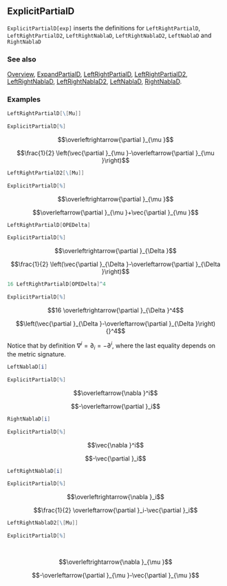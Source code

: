 ## ExplicitPartialD

`ExplicitPartialD[exp]` inserts the definitions for `LeftRightPartialD`, `LeftRightPartialD2`, `LeftRightNablaD`, `LeftRightNablaD2`, `LeftNablaD` and `RightNablaD`

### See also

[Overview](Extra/FeynCalc.md), [ExpandPartialD](ExpandPartialD.md), [LeftRightPartialD](LeftRightPartialD.md), [LeftRightPartialD2](LeftRightPartialD2.md), [LeftRightNablaD](LeftRightNablalD.md), [LeftRightNablaD2](LeftRightNablalD2.md), [LeftNablaD](LeftNablalD.md), [RightNablaD](RightNablalD.md).

### Examples

```mathematica
LeftRightPartialD[\[Mu]] 
 
ExplicitPartialD[%]
```

$$\overleftrightarrow{\partial }_{\mu }$$

$$\frac{1}{2} \left(\vec{\partial }_{\mu }-\overleftarrow{\partial }_{\mu }\right)$$

```mathematica
LeftRightPartialD2[\[Mu]] 
 
ExplicitPartialD[%]
```

$$\overleftrightarrow{\partial }_{\mu }$$

$$\overleftarrow{\partial }_{\mu }+\vec{\partial }_{\mu }$$

```mathematica
LeftRightPartialD[OPEDelta] 
 
ExplicitPartialD[%]
```

$$\overleftrightarrow{\partial }_{\Delta }$$

$$\frac{1}{2} \left(\vec{\partial }_{\Delta }-\overleftarrow{\partial }_{\Delta }\right)$$

```mathematica
16 LeftRightPartialD[OPEDelta]^4 
 
ExplicitPartialD[%]
```

$$16 \overleftrightarrow{\partial }_{\Delta }^4$$

$$\left(\vec{\partial }_{\Delta }-\overleftarrow{\partial }_{\Delta }\right){}^4$$

Notice that by definition $\nabla^i = \partial_i = - \partial^i$, where the last equality depends on the metric signature.

```mathematica
LeftNablaD[i] 
 
ExplicitPartialD[%]
```

$$\overleftarrow{\nabla }^i$$

$$-\overleftarrow{\partial }_i$$

```mathematica
RightNablaD[i] 
 
ExplicitPartialD[%]
```

$$\vec{\nabla }^i$$

$$-\vec{\partial }_i$$

```mathematica
LeftRightNablaD[i] 
 
ExplicitPartialD[%]
```

$$\overleftrightarrow{\nabla }_i$$

$$\frac{1}{2} \overleftarrow{\partial }_i-\vec{\partial }_i$$

```mathematica
LeftRightNablaD2[\[Mu]] 
 
ExplicitPartialD[%] 
  
 

```

$$\overleftrightarrow{\nabla }_{\mu }$$

$$-\overleftarrow{\partial }_{\mu }-\vec{\partial }_{\mu }$$